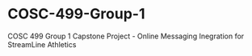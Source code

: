# COSC-499-Group-1
COSC 499 Group 1 Capstone Project - Online Messaging Inegration for StreamLine Athletics
